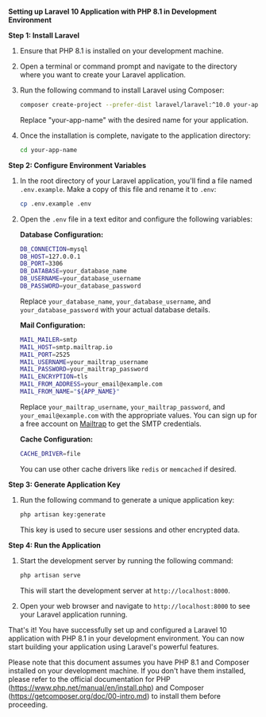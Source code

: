 **Setting up Laravel 10 Application with PHP 8.1 in Development Environment**

**Step 1: Install Laravel**

1. Ensure that PHP 8.1 is installed on your development machine.

2. Open a terminal or command prompt and navigate to the directory where you want to create your Laravel application.

3. Run the following command to install Laravel using Composer:

   ```bash
   composer create-project --prefer-dist laravel/laravel:^10.0 your-app-name
   ```

   Replace "your-app-name" with the desired name for your application.

4. Once the installation is complete, navigate to the application directory:

   ```bash
   cd your-app-name
   ```

**Step 2: Configure Environment Variables**

1. In the root directory of your Laravel application, you'll find a file named `.env.example`. Make a copy of this file and rename it to `.env`:

   ```bash
   cp .env.example .env
   ```

2. Open the `.env` file in a text editor and configure the following variables:

   **Database Configuration:**

   ```bash
   DB_CONNECTION=mysql
   DB_HOST=127.0.0.1
   DB_PORT=3306
   DB_DATABASE=your_database_name
   DB_USERNAME=your_database_username
   DB_PASSWORD=your_database_password
   ```

   Replace `your_database_name`, `your_database_username`, and `your_database_password` with your actual database details.

   **Mail Configuration:**

   ```bash
   MAIL_MAILER=smtp
   MAIL_HOST=smtp.mailtrap.io
   MAIL_PORT=2525
   MAIL_USERNAME=your_mailtrap_username
   MAIL_PASSWORD=your_mailtrap_password
   MAIL_ENCRYPTION=tls
   MAIL_FROM_ADDRESS=your_email@example.com
   MAIL_FROM_NAME="${APP_NAME}"
   ```

   Replace `your_mailtrap_username`, `your_mailtrap_password`, and `your_email@example.com` with the appropriate values. You can sign up for a free account on [Mailtrap](https://mailtrap.io/) to get the SMTP credentials.

   **Cache Configuration:**

   ```bash
   CACHE_DRIVER=file
   ```

   You can use other cache drivers like `redis` or `memcached` if desired.

**Step 3: Generate Application Key**

1. Run the following command to generate a unique application key:

   ```bash
   php artisan key:generate
   ```

   This key is used to secure user sessions and other encrypted data.

**Step 4: Run the Application**

1. Start the development server by running the following command:

   ```bash
   php artisan serve
   ```

   This will start the development server at `http://localhost:8000`.

2. Open your web browser and navigate to `http://localhost:8000` to see your Laravel application running.

That's it! You have successfully set up and configured a Laravel 10 application with PHP 8.1 in your development environment. You can now start building your application using Laravel's powerful features.

Please note that this document assumes you have PHP 8.1 and Composer installed on your development machine. If you don't have them installed, please refer to the official documentation for PHP (https://www.php.net/manual/en/install.php) and Composer (https://getcomposer.org/doc/00-intro.md) to install them before proceeding.

